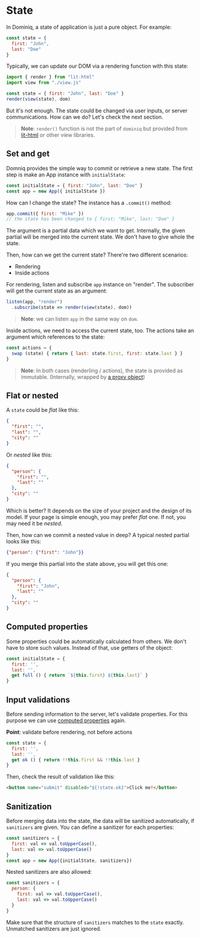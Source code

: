 
# State

In Dominiq, a state of application is just a pure object. For example:

```javascript
const state = {
  first: "John",
  last: "Doe"
}
```

Typically, we can update our DOM via a rendering function with this state:

```javascript
import { render } from "lit-html"
import view from "./view.js"

const state = { first: "John", last: "Doe" }
render(view(state), dom)
```

But it's not enough. The state could be changed via user inputs, or server communications. How can we do? Let's check the next section.

> **Note**: `render()` function is not the part of `dominiq` but provided from [lit-html](https://github.com/Polymer/lit-html) or other view libraries.

## Set and get

Domniq provides the simple way to commit or retrieve a new state. The first step is make an App instance with `initialState`:

```javascript
const initialState = { first: "John", last: "Doe" }
const app = new App({ initialState })
```

How can I change the state? The instance has a `.commit()` method:

```javascript
app.commit({ first: "Mike" })
// the state has been changed to { first: "Mike", last: "Doe" }
```

The argument is a partial data which we want to get. Internally, the given partial will be merged into the current state. We don't have to give whole the state.

Then, how can we get the current state? There're two different scenarios:

- Rendering
- Inside actions

For rendering, listen and subscribe `app` instance on "render". The subscriber will get the current state as an argument:

```javascript
listen(app, "render")
  .subscribe(state => render(view(state), dom))
```

> **Note**: we can listen `app` in the same way on `dom`.

Inside actions, we need to access the current state, too. The actions take an argument which references to the state:

```javascript
const actions = {
  swap (state) { return { last: state.first, first: state.last } }
}
```

> **Note**: In both cases (renderling / actions), the state is provided as immutable. (Internally, wrapped by [a proxy object](https://developer.mozilla.org/en-US/docs/Web/JavaScript/Reference/Global_Objects/Proxy))

## Flat or nested

A `state` could be *flat* like this:

```json
{
  "first": "",
  "last": "",
  "city": ""
}
```

Or *nested* like this:

```json
{
  "person": {
    "first": "",
    "last": ""
  },
  "city": ""
}
```

Which is better? It depends on the size of your project and the design of its model. If your page is simple enough, you may prefer *flat* one. If not, you may need it be *nested*.

Then, how can we commit a nested value in deep? A typical nested partial looks like this:

```json
{"person": {"first": "John"}}
```

If you merge this partial into the state above, you will get this one:

```json
{
  "person": {
    "first": "John",
    "last": ""
  },
  "city": ""
}
```

## Computed properties

Some properties could be automatically calculated from others. We don't have to store such values. Instead of that, use getters of the object: 

```javascript
const initialState = {
  first: '',
  last: '',
  get full () { return `${this.first} ${this.last}` }
}
```

## Input validations

Before sending information to the server, let's validate properties. For this purpose we can use [computed properties](#computed-properties) again.

**Point**: validate before rendering, not before actions

```javascript
const state = {
  first: '',
  last: '',
  get ok () { return !!this.first && !!this.last }
}
```

Then, check the result of validation like this:

```html
<button name="submit" disabled="${!state.ok}">Click me!</button>
```

## Sanitization

Before merging data into the state, the data will be sanitized automatically, if `sanitizers` are given. You can define a sanitizer for each properties:

```javascript
const sanitizers = {
  first: val => val.toUpperCase(),
  last: val => val.toUpperCase()
}
const app = new App({initialState, sanitizers})
```

Nested sanitizers are also allowed:

```javascript
const sanitizers = {
  person: {
    first: val => val.toUpperCase(),
    last: val => val.toUpperCase()
  }
}
```

Make sure that the structure of `sanitizers` matches to the `state` exactly. Unmatched sanitizers are just ignored.
